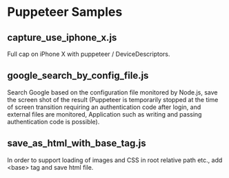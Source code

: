 # Puppeteer Samples

## capture_use_iphone_x.js

Full cap on iPhone X with puppeteer / DeviceDescriptors.

## google_search_by_config_file.js

Search Google based on the configuration file monitored by Node.js, save the screen shot of the result (Puppeteer is temporarily stopped at the time of screen transition requiring an authentication code after login, and external files are monitored, Application such as writing and passing authentication code is possible).

## save_as_html_with_base_tag.js

In order to support loading of images and CSS in root relative path etc., add &lt;base&gt; tag and save html file.
